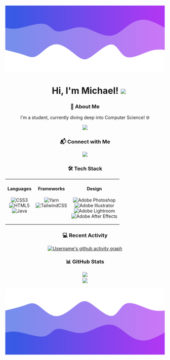 ![Header](./header.png)

<div id="toc">
  <ul align="center" style="list-style: none">
    <summary>
      <h1>
        Hi, I'm Michael!
        <img src="https://user-images.githubusercontent.com/73097560/115834477-dbab4500-a447-11eb-908a-139a6edaec5c.gif">
      </h1>
    </summary>
  </ul>
</div>

<div align="center">
  <h3>🚀 About Me</h3>
  <p>I'm a student, currently diving deep into Computer Science! 🌐</p>

[![](https://visitcount.itsvg.in/api?id=michaelkudrik&icon=1&color=6)](https://visitcount.itsvg.in)

</div>

<div align="center">
  <h3>📬 Connect with Me</h3>

  <a href="https://linkedin.com/in/michael-kudrik">
    <img src="https://img.shields.io/badge/LinkedIn-%230077B5.svg?&style=for-the-badge&logo=linkedin&logoColor=white" />
  </a>
</div>

<div align="center">
  <h3>🛠 Tech Stack</h3>
  <table>
    <tr>
      <td align="center" valign="top">
        <h4>Languages</h4>

![CSS3](https://img.shields.io/badge/css3-%231572B6.svg?style=plastic&logo=css3&logoColor=white)<br/>
![HTML5](https://img.shields.io/badge/html5-%23E34F26.svg?style=plastic&logo=html5&logoColor=white)<br/>
![Java](https://img.shields.io/badge/java-%23ED8B00.svg?style=plastic&logo=java&logoColor=white)

</td>
<td align="center" valign="top">
<h4>Frameworks</h4>

![Yarn](https://img.shields.io/badge/yarn-%232C8EBB.svg?style=plastic&logo=yarn&logoColor=white)<br/>
![TailwindCSS](https://img.shields.io/badge/tailwindcss-%2338B2AC.svg?style=plastic&logo=tailwind-css&logoColor=white)

</td>
<td align="center" valign="top">
<h4>Design</h4>

![Adobe Photoshop](https://img.shields.io/badge/Adobe%20Photoshop-%2331A8FF.svg?style=plastic&logo=Adobe%20Photoshop&logoColor=white)<br/>
![Adobe Illustrator](https://img.shields.io/badge/Adobe%20Illustrator-%23FF9A00.svg?style=plastic&logo=Adobe%20Illustrator&logoColor=white)<br/>
![Adobe Lightroom](https://img.shields.io/badge/Adobe%20Lightroom-31A8FF.svg?style=plastic&logo=Adobe%20Lightroom&logoColor=white)<br/>
![Adobe After Effects](https://img.shields.io/badge/Adobe%20After%20Effects-9999FF.svg?style=plastic&logo=Adobe%20After%20Effects&logoColor=white)

</td>
</tr>

  </table>
</div>

<div align="center">
  <h3>💻 Recent Activity</h3>

[![Username's github activity graph](https://github-readme-activity-graph.vercel.app/graph?username=michaelkudrik&theme=dracula)](https://github.com/michaelkudrik)

</div>

<div align="center">
  <h3>📊 GitHub Stats</h3>

![](https://github-readme-stats.vercel.app/api?username=michaelkudrik&theme=radical&hide_border=false&include_all_commits=true&count_private=true)<br/>
![](https://github-readme-stats.vercel.app/api/top-langs/?username=michaelkudrik&theme=radical&hide_border=false&include_all_commits=true&count_private=true&layout=compact)

</div>

![Footer](./footer.png)
